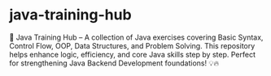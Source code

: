 # java-training-hub
🚀 Java Training Hub – A collection of Java exercises covering Basic Syntax, Control Flow, OOP, Data Structures, and Problem Solving. This repository helps enhance logic, efficiency, and core Java skills step by step. Perfect for strengthening Java Backend Development foundations! 💡🔥

